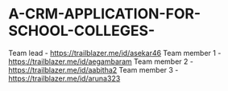# A-CRM-APPLICATION-FOR-SCHOOL-COLLEGES-
Team lead     - https://trailblazer.me/id/asekar46
Team member 1 - https://trailblazer.me/id/aegambaram
Team member 2 - https://trailblazer.me/id/aabitha2
Team member 3 - https://trailblazer.me/id/aruna323
